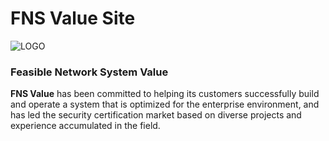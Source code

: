 
# FNS Value Site

![LOGO](https://fnsvalue.co.kr/resources/images/bg_blockc_img_eng.png)

### Feasible Network System Value

**FNS Value** has been committed to helping its customers 
successfully build and operate a system that is optimized for the enterprise environment,
and has led the security certification market based on 
diverse projects and experience accumulated in the field.

